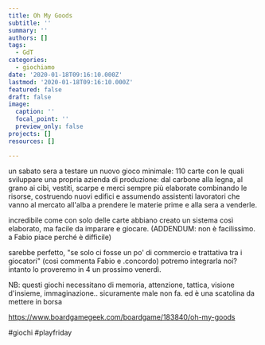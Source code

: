 ```yaml
---
title: Oh My Goods
subtitle: ''
summary: ''
authors: []
tags:
  - GdT
categories:
  - giochiamo
date: '2020-01-18T09:16:10.000Z'
lastmod: '2020-01-18T09:16:10.000Z'
featured: false
draft: false
image:
  caption: ''
  focal_point: ''
  preview_only: false
projects: []
resources: []

---
```


 un sabato sera a testare un nuovo gioco minimale: 110 carte con le quali sviluppare una propria azienda di produzione: dal carbone alla legna, al grano ai cibi, vestiti, scarpe e merci sempre più elaborate combinando le risorse, costruendo nuovi edifici e assumendo assistenti lavoratori che vanno al mercato all'alba a prendere le materie prime e alla sera a venderle.

incredibile come con solo delle carte abbiano creato un sistema così elaborato, ma facile da imparare e giocare. (ADDENDUM: non è facilissimo. a Fabio piace perché è difficile)

sarebbe perfetto, "se solo ci fosse un po' di commercio e trattativa tra i giocatori" (così commenta Fabio e .concordo)
potremo integrarla noi? intanto lo proveremo in 4 un prossimo venerdì.

NB: questi giochi necessitano di memoria, attenzione, tattica, visione d'insieme, immaginazione.. sicuramente male non fa. ed è una scatolina da mettere in borsa

https://www.boardgamegeek.com/boardgame/183840/oh-my-goods

#giochi #playfriday